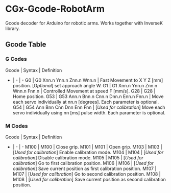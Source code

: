 # CGx-Gcode-RobotArm
Gcode decoder for Arduino for robotic arms. Works together with InverseK library.

## Gcode Table
### G Codes
Gcode | Syntax | Definition
- | - | -
G0 | G0 Xnn.n Ynn.n Znn.n Wnn.n | Fast Movement to X Y Z [mm] position. [O*ptional*] set approach angle W.
G1 | G1 Xnn.n Ynn.n Znn.n Wnn.n Fnn.n | Controlled Movement at speed F [mm/s].
G28 | G28 | Home position.
G53 | G53 Ann.n Bnn.n Cnn.n Dnn.n Enn.n Fnn.n | Move each servo individually at nn.n [degrees]. Each parameter is optional.
G54 | G54 Ann Bnn Cnn Dnn Enn Fnn | [*Used for calibration*] Move each servo individually using nn [ms] pulse width. Each parameter is optional.

### M Codes
Gcode | Syntax | Definition
- | - | -
M100 | M100 | Close grip.
M101 | M101 | Open grip.
M103 | M103 | [*Used for calibration*] Enable calibration mode.
M104 | M104 | [*Used for calibration*] Disable calibration mode.
M105 | M105 | [*Used for calibration*] Go to first calibration position.
M106 | M106 | [*Used for calibration*] Save current position as first calibration position.
M107 | M107 | [*Used for calibration*] Go to second calibration position.
M108 | M108 | [*Used for calibration*] Save current position as second calibration position.